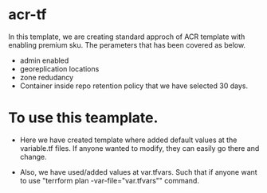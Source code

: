 # acr-tf

In this template, we are creating standard approch of ACR template with enabling premium sku. The perameters that has been covered as below.

- admin enabled
- georeplication locations
- zone redudancy
- Container inside repo retention policy that we have selected 30 days.

# To use this teamplate.

- Here we have created template where added default values at the variable.tf files. If anyone wanted to modify, they can easily go there and change.

- Also, we have used/added values at var.tfvars. Such that if anyone want to use "terrform plan -var-file="var.tfvars"" command.

